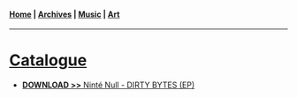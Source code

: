 <head>
  <!-- Global site tag (gtag.js) - Google Analytics -->
  <script async src="https://www.googletagmanager.com/gtag/js?id=UA-129370470-1"></script>
  <script>
    window.dataLayer = window.dataLayer || [];
    function gtag(){dataLayer.push(arguments);}
    gtag('js', new Date());

    gtag('config', 'UA-129370470-1');
  </script>
</head>

#### [Home](./README.md) | [Archives](./archives.md) | [Music](./music.md) | [Art](./art.md)

- - -

# <span style="text-decoration: underline">Catalogue</span>

* [**DOWNLOAD >>** Ninté Null - DIRTY BYTES (EP)](./ninte-null_dirty-bytes/view.md)  